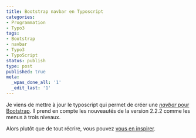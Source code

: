 ```yaml
---
title: Bootstrap navbar en Typoscript
categories:
- Programmation
- Typo3
tags:
- Bootstrap
- navbar
- Typo3
- TypoScript
status: publish
type: post
published: true
meta:
  _wpas_done_all: '1'
  _edit_last: '1'
---
```

Je viens de mettre à jour le typoscript qui permet de créer une <a title="Barre de de navigation Bootstrap" href="http://twitter.github.com/bootstrap/components.html#navbar"><em>navbar</em> pour Bootstrap</a>. Il prend en compte les nouveautés de la version 2.2.2 comme les menus à trois niveaux.

Alors plutôt que de tout récrire, vous pouvez <a title="Le code typoscript pour une barre de navigation Bootstrap" href="https://gist.github.com/3003153">vous en inspirer</a>.
